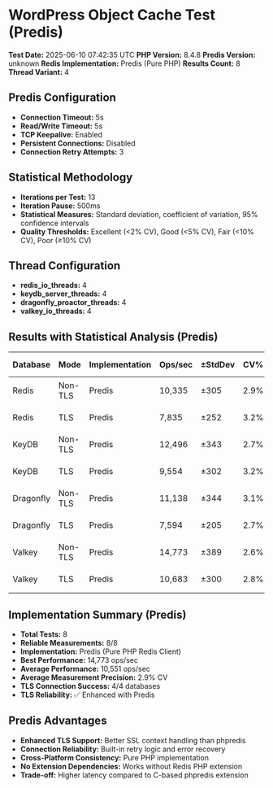 # WordPress Object Cache Test (Predis)

**Test Date:** 2025-06-10 07:42:35 UTC
**PHP Version:** 8.4.8
**Predis Version:** unknown
**Redis Implementation:** Predis (Pure PHP)
**Results Count:** 8
**Thread Variant:** 4

## Predis Configuration

- **Connection Timeout:** 5s
- **Read/Write Timeout:** 5s
- **TCP Keepalive:** Enabled
- **Persistent Connections:** Disabled
- **Connection Retry Attempts:** 3

## Statistical Methodology

- **Iterations per Test:** 13
- **Iteration Pause:** 500ms
- **Statistical Measures:** Standard deviation, coefficient of variation, 95% confidence intervals
- **Quality Thresholds:** Excellent (<2% CV), Good (<5% CV), Fair (<10% CV), Poor (≥10% CV)

## Thread Configuration

- **redis_io_threads:** 4
- **keydb_server_threads:** 4
- **dragonfly_proactor_threads:** 4
- **valkey_io_threads:** 4

## Results with Statistical Analysis (Predis)

| Database | Mode | Implementation | Ops/sec | ±StdDev | CV% | Quality | Latency(ms) | ±StdDev | P95 Lat | P99 Lat | 95% CI | Iterations |
| --- | --- | --- | --- | --- | --- | --- | --- | --- | --- | --- | --- | --- | 
| Redis | Non-TLS | Predis | 10,335 | ±305 | 2.9% | 🟡 good | 0.096 | ±0.003 | 0.140 | 0.169 | 10,166-10,504 | 13 |
| Redis | TLS | Predis | 7,835 | ±252 | 3.2% | 🟡 good | 0.127 | ±0.004 | 0.178 | 0.221 | 7,695-7,975 | 13 |
| KeyDB | Non-TLS | Predis | 12,496 | ±343 | 2.7% | 🟡 good | 0.080 | ±0.002 | 0.124 | 0.146 | 12,305-12,686 | 13 |
| KeyDB | TLS | Predis | 9,554 | ±302 | 3.2% | 🟡 good | 0.104 | ±0.004 | 0.154 | 0.185 | 9,387-9,722 | 13 |
| Dragonfly | Non-TLS | Predis | 11,138 | ±344 | 3.1% | 🟡 good | 0.089 | ±0.003 | 0.138 | 0.167 | 10,947-11,329 | 13 |
| Dragonfly | TLS | Predis | 7,594 | ±205 | 2.7% | 🟡 good | 0.131 | ±0.004 | 0.181 | 0.222 | 7,480-7,708 | 13 |
| Valkey | Non-TLS | Predis | 14,773 | ±389 | 2.6% | 🟡 good | 0.067 | ±0.002 | 0.109 | 0.128 | 14,557-14,989 | 13 |
| Valkey | TLS | Predis | 10,683 | ±300 | 2.8% | 🟡 good | 0.093 | ±0.003 | 0.143 | 0.170 | 10,517-10,849 | 13 |

## Implementation Summary (Predis)

- **Total Tests:** 8
- **Reliable Measurements:** 8/8
- **Implementation:** Predis (Pure PHP Redis Client)
- **Best Performance:** 14,773 ops/sec
- **Average Performance:** 10,551 ops/sec
- **Average Measurement Precision:** 2.9% CV
- **TLS Connection Success:** 4/4 databases
- **TLS Reliability:** ✅ Enhanced with Predis

## Predis Advantages

- **Enhanced TLS Support:** Better SSL context handling than phpredis
- **Connection Reliability:** Built-in retry logic and error recovery
- **Cross-Platform Consistency:** Pure PHP implementation
- **No Extension Dependencies:** Works without Redis PHP extension
- **Trade-off:** Higher latency compared to C-based phpredis extension
